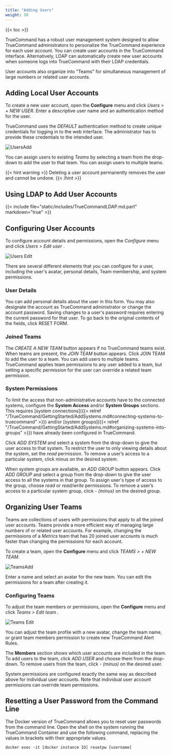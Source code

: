 ```yaml
---
title: "Adding Users"
weight: 50
---
```


{{< toc >}}

TrueCommand has a robust user management system designed to allow TrueCommand administrators to personalize the TrueCommand experience for each user account.
You can create user accounts in the TrueCommand interface. Alternatively, LDAP can automatically create new user accounts when someone logs into TrueCommand with their LDAP credentials.

User accounts also organize into "Teams" for simultaneous management of large numbers or related user accounts.

## Adding Local User Accounts

To create a new user account, open the **Configure** <i class="fa fa-cog" aria-hidden="true" title="Settings"></i> menu and click *Users > + NEW USER*.
Enter a descriptive user name and an authentication method for the user.

TrueCommand uses the *DEFAULT* authentication method to create unique credentials for logging in to the web interface.
The administrator has to provide these credentials to the intended user.

![UsersAdd](/images/TrueCommand/1.3/UsersAdd.png "Adding a new user")

You can assign users to existing *Teams* by selecting a team from the drop-down to add the user to that team.
You can assign users to multiple teams.

{{< hint warning >}}
Deleting a user account permanently removes the user and cannot be undone.
{{< /hint >}}

## Using LDAP to Add User Accounts

{{< include file="static/includes/TrueCommandLDAP.md.part" markdown="true" >}}


## Configuring User Accounts

To configure account details and permissions, open the *Configure* <i class="fa fa-cog" aria-hidden="true" title="Settings"></i>menu and click *Users > Edit user* <i class="fa fa-pencil" aria-hidden="true" title="Edit"></i>.

![Users Edit](/images/TrueCommand/1.3/UsersEdit.png "Users Edit")

There are several different elements that you can configure for a user, including the user's avatar, personal details, Team membership, and system permissions.

### User Details

You can add personal details about the user in this form. You may also designate the account as TrueCommand administrator or change the account password.
Saving changes to a user's password requires entering the current password for that user.
To go back to the original contents of the fields, click RESET FORM.

### Joined Teams

The *CREATE A NEW TEAM* button appears if no TrueCommand teams exist.
When teams are present, the *JOIN TEAM* button appears.
Click JOIN TEAM to add the user to a team.
You can add users to multiple teams.
TrueCommand applies team permissions to any user added to a team, but setting a specific permission for the user can override a related team permission.

### System Permissions

To limit the access that non-administrative accounts have to the connected systems, configure the **System Access** and/or **System Groups** sections.
This requires [system connections]({{< relref "/TrueCommand/GettingStarted/AddSystems.md#connecting-systems-to-truecommand" >}}) and/or [system groups]({{< relref "/TrueCommand/GettingStarted/AddSystems.md#organizing-systems-into-groups" >}}) have already been configured in TrueCommand.

Click *ADD SYSTEM* and select a system from the drop-down to give the user access to that system.
To restrict the user to only viewing details about the system, set the *read* permission.
To remove a user’s access to a particular system, click minus on the desired system.

When system groups are available, an *ADD GROUP* button appears.
Click *ADD GROUP* and select a group from the drop-down to give the user access to all the systems in that group.
To assign user's type of access to the group, choose *read* or *read/write* permissions.
To remove a user’s access to a particular system group, click *- (minus)* on the desired group.

## Organizing User Teams

Teams are collections of users with permissions that apply to all the joined user accounts.
Teams provide a more efficient way of managing large numbers of or related user accounts.
For example, changing the permissions of a *Metrics* team that has 20 joined user accounts is much faster than changing the permissions for each account.

To create a team, open the **Configure** <i class="fa fa-cog" aria-hidden="true" title="Settings"></i> menu and click *TEAMS > + NEW TEAM*.

![TeamsAdd](/images/TrueCommand/1.3/TeamsAdd.png "Teams: Add")

Enter a name and select an avatar for the new team.
You can edit the permissions for a team after creating it.

### Configuring Teams

To adjust the team members or permissions, open the **Configure** <i class="fa fa-cog" aria-hidden="true" title="Settings"></i> menu and click *Teams > Edit team* <i class="fas fa-pencil" aria-hidden="true" title="Edit"></i>.

![Teams Edit](/images/TrueCommand/1.3/TeamsEdit.png "Teams Edit")

You can adjust the team profile with a new avatar, change the team name, or grant team members permission to create new TrueCommand Alert Rules.

The **Members** section shows which user accounts are included in the team.
To add users to the team, click *ADD USER* and choose them from the drop-down.
To remove users from the team, click *- (minus)* on the desired user.

System permissions are configured exactly the same way as described above for individual user accounts.
Note that individual user account permissions can override team permissions.

## Resetting a User Password from the Command Line

The Docker version of TrueCommand allows you to reset user passwords from the command line.
Open the shell on the system running the TrueCommand Container and use the following command, replacing the values in brackets with their appropriate values. 

```
docker exec -it [docker instance ID] resetpw [username]
```
